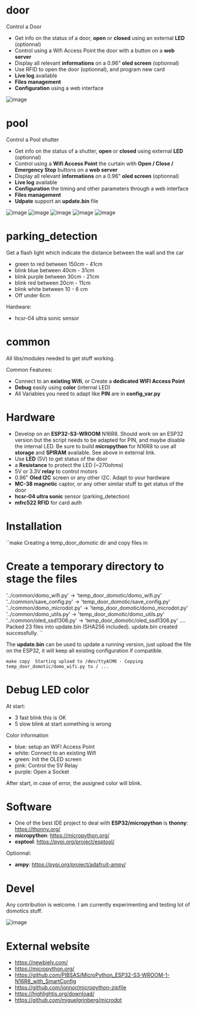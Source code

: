 # door

Control a Door

* Get info on the status of a door, **open** or **closed** using an external **LED** (optionnal)
* Control using a Wifi Access Point the door with a button on a **web server**
* Display all relevant **informations** on a 0.96" **oled screen** (optionnal)
* Use RFID to open the door (optionnal), and program new card
* **Live log** available
* **Files management**
* **Configuration** using a web interface

![image](https://raw.githubusercontent.com/aginies/domotique/refs/heads/main/images/portail_web.jpg)

# pool

Control a Pool shutter

* Get info on the status of a shutter, **open** or **closed** using external **LED** (optionnal)
* Control using a **Wifi Access Point** the curtain with **Open / Close / Emergency Stop** buttons on a **web server**
* Display all relevant **informations** on a 0.96" **oled screen** (optionnal)
* **Live log** available
* **Configuration** the timing and other parameters through a web interface
* **Files management**
* **Udpate** support an **update.bin** file

![image](https://raw.githubusercontent.com/aginies/domotique/refs/heads/main/images/pool_web.jpg)
![image](https://raw.githubusercontent.com/aginies/domotique/refs/heads/main/images/pool_config.jpg)
![image](https://raw.githubusercontent.com/aginies/domotique/refs/heads/main/images/pool_config_02.jpg)
![image](https://raw.githubusercontent.com/aginies/domotique/refs/heads/main/images/pool_log.jpg)
![image](https://raw.githubusercontent.com/aginies/domotique/refs/heads/main/images/file_management.jpg)

# parking_detection

Get a flash light which indicate the distance between the wall and the car
* green to red between 150cm - 41cm
* blink blue between  40cm - 31cm
* blink purple between 30cm - 21cm
* blink red between 20cm - 11cm
* blink white between 10 - 6 cm
* Off under 6cm

Hardware:
* hcsr-04 ultra sonic sensor

# common

All libs/modules needed to get stuff working.

Common Features:
* Connect to an **existing Wifi**, or Create a **dedicated WIFI Access Point**
* **Debug** easily using **color** (internal LED)
* All Variables you need to adapt like **PIN** are in **config_var.py**

# Hardware

* Develop on an **ESP32-S3-WROOM** N16R8. Should work on an ESP32 version but the script needs to be adapted for PIN, and maybe disable the internal LED. Be sure to build **micropython** for N16R8 to use all **storage** and **SPIRAM** available. See above in external link.
* Use **LED** (5V) to get status of the door
* a **Resistance** to protect the LED (~270ohms)
* 5V or 3.3V **relay** to control motors
* 0.96" **Oled I2C** screen or any other I2C. Adapt to your hardware
* **MC-38 magnetic** captor, or any other similar stuff to get status of the door
* **hcsr-04 ultra sonic** sensor (parking_detection)
* **mfrc522 RFID** for card auth

# Installation

``make
Creating a temp_door_domotic dir and copy files in
# Create a temporary directory to stage the files
'../common/domo_wifi.py' -> 'temp_door_domotic/domo_wifi.py'
'../common/save_config.py' -> 'temp_door_domotic/save_config.py'
'../common/domo_microdot.py' -> 'temp_door_domotic/domo_microdot.py'
'../common/domo_utils.py' -> 'temp_door_domotic/domo_utils.py'
'../common/oled_ssd1306.py' -> 'temp_door_domotic/oled_ssd1306.py'
....
Packed 23 files into update.bin (SHA256 included).
update.bin created successfully.
``

The **update.bin** can be used to update a running version, just upload the file
on the ESP32, it will keep all existing configuration if compatible.

``make copy 
Starting upload to /dev/ttyACM0
    - Copying temp_door_domotic/domo_wifi.py to /
...
``

# Debug LED color

At start:
* 3 fast blink this is OK
* 5 slow blink at start something is wrong

Color information
* blue: setup an WIFI Access Point
* white: Connect to an existing Wifi
* green: Init the OLED screen
* pink: Control the 5V Relay
* purple: Open a Socket

After start, in case of error, the assigned color will blink.

# Software

* One of the best IDE project to deal with **ESP32/micropython** is **thonny**: https://thonny.org/
* **micropython**: https://micropython.org/
* **esptool**: https://pypi.org/project/esptool/

Optionnal:
* **ampy**: https://pypi.org/project/adafruit-ampy/

# Devel

Any contribution is welcome. I am currently experimenting and testing lot of domotics stuff.

![image](https://raw.githubusercontent.com/aginies/domotique/refs/heads/main/images/devel.jpg)

# External website

* https://newbiely.com/
* https://micropython.org/
* https://github.com/PIBSAS/MicroPython_ESP32-S3-WROOM-1-N16R8_with_SmartConfig
* https://github.com/jonnor/micropython-zipfile
* https://highlightjs.org/download/
* https://github.com/miguelgrinberg/microdot
